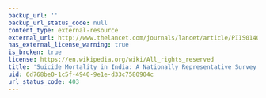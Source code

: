 ```yaml
---
backup_url: ''
backup_url_status_code: null
content_type: external-resource
external_url: http://www.thelancet.com/journals/lancet/article/PIIS0140-6736(12)60606-0/
has_external_license_warning: true
is_broken: true
license: https://en.wikipedia.org/wiki/All_rights_reserved
title: 'Suicide Mortality in India: A Nationally Representative Survey'
uid: 6d768be0-1c5f-4940-9e1e-d33c7580904c
url_status_code: 403
---
```

